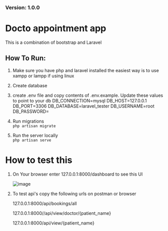 ### Version: 1.0.0

# Docto appointment app
This is a combination of bootstrap and Laravel

## How To Run:  
1. Make sure you have php and laravel installed the easiest way is to use xampp or lampp if using linux
   
3. Create database

4. create .env file and copy contents of .env.example.
   Update these values to point to your db
    DB_CONNECTION=mysql
    DB_HOST=127.0.0.1
    DB_PORT=3306
    DB_DATABASE=laravel_tester
    DB_USERNAME=root
    DB_PASSWORD=

6. Run migrations  
    ```php artisan migrate```

7. Run the server locally  
    ```php artisan serve```


# How to test this

1. On Your browser enter 127.0.0.1:8000/dashboard to see this UI

   ![image](https://github.com/bassam-alamin/Doctor-appointment/assets/31857273/68934741-a592-44bd-89ee-f53f6e43c40c)


2. To test api's copy the following urls on postman or browser

   127.0.0.1:8000/api/bookings/all

   127.0.0.1:8000//api/view/doctor/{patient_name}

   127.0.0.1:8000/api/view/{patient_name}


   
